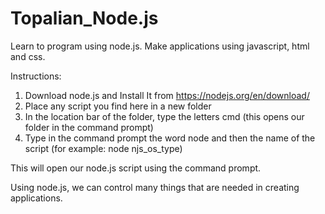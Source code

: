 # Topalian_Node.js
Learn to program using node.js. Make applications using javascript, html and css.

Instructions:
1. Download node.js and Install It from https://nodejs.org/en/download/
2. Place any script you find here in a new folder
3. In the location bar of the folder, type the letters cmd
(this opens our folder in the command prompt)
4. Type in the command prompt the word node and then the name of the script
(for example: node njs_os_type)

This will open our node.js script using the command prompt.

Using node.js, we can control many things that are needed in creating applications.
